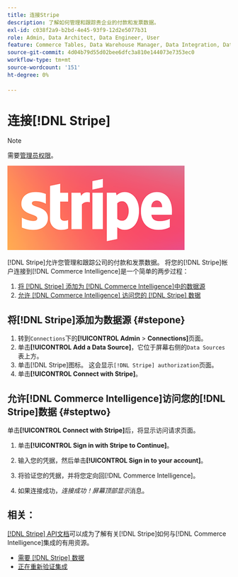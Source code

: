 ```yaml
---
title: 连接Stripe
description: 了解如何管理和跟踪贵企业的付款和发票数据。
exl-id: c038f2a9-b2bd-4e45-93f9-12d2e5077b31
role: Admin, Data Architect, Data Engineer, User
feature: Commerce Tables, Data Warehouse Manager, Data Integration, Data Import/Export
source-git-commit: 4d04b79d55d02bee6dfc3a810e144073e7353ec0
workflow-type: tm+mt
source-wordcount: '151'
ht-degree: 0%

---
```


# 连接[!DNL Stripe]

>[!NOTE]
>
>需要[管理员权限](../../../administrator/user-management/user-management.md)。

![Stripe徽标](../../../assets/stripe-logo.png)

[!DNL Stripe]允许您管理和跟踪公司的付款和发票数据。 将您的[!DNL Stripe]帐户连接到[!DNL Commerce Intelligence]是一个简单的两步过程：

1. [将 [!DNL Stripe] 添加为 [!DNL Commerce Intelligence]中的数据源](#stepone)
1. [允许 [!DNL Commerce Intelligence] 访问您的 [!DNL Stripe] 数据](#steptwo)

## 将[!DNL Stripe]添加为数据源 {#stepone}

1. 转到`Connections`下的&#x200B;**[!UICONTROL Admin** > **Connections]**&#x200B;页面。
1. 单击&#x200B;**[!UICONTROL Add a Data Source]**，它位于屏幕右侧的`Data Sources`表上方。
1. 单击[!DNL Stripe]图标。 这会显示`[!DNL Stripe] authorization`页面。
1. 单击&#x200B;**[!UICONTROL Connect with Stripe]**。

## 允许[!DNL Commerce Intelligence]访问您的[!DNL Stripe]数据 {#steptwo}

单击&#x200B;**[!UICONTROL Connect with Stripe]**&#x200B;后，将显示访问请求页面。

1. 单击&#x200B;**[!UICONTROL Sign in with Stripe to Continue]**。

1. 输入您的凭据，然后单击&#x200B;**[!UICONTROL Sign in to your account]**。

1. 将验证您的凭据，并将您定向回[!DNL Commerce Intelligence]。

1. 如果连接成功，*连接成功！屏幕顶部显示*&#x200B;消息。

## 相关：

[[!DNL Stripe] API文档](https://stripe.com/docs/api)可以成为了解有关[!DNL Stripe]如何与[!DNL Commerce Intelligence]集成的有用资源。

* [需要 [!DNL Stripe] 数据](../integrations/stripe-data.md)
* [正在重新验证集成](https://experienceleague.adobe.com/docs/commerce-knowledge-base/kb/how-to/mbi-reauthenticating-integrations.html?lang=zh-Hans)
